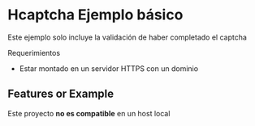 # Hcaptcha Ejemplo básico

Este ejemplo solo incluye la validación de haber completado el captcha

Requerimientos
+ Estar montado en un servidor HTTPS con un dominio

## Features or Example

Este proyecto **no es compatible** en un host local
